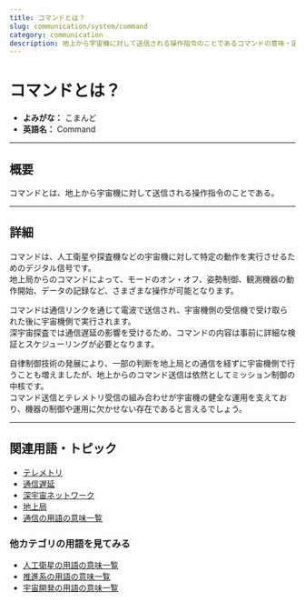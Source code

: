 ```yaml
---
title: コマンドとは？
slug: communication/system/command
category: communication
description: 地上から宇宙機に対して送信される操作指令のことであるコマンドの意味・定義・内容について解説します。  
---
```


# コマンドとは？

- **よみがな：** こまんど  
- **英語名：** Command  

---

## 概要

コマンドとは、地上から宇宙機に対して送信される操作指令のことである。  

---

## 詳細

コマンドは、人工衛星や探査機などの宇宙機に対して特定の動作を実行させるためのデジタル信号です。  
地上局からのコマンドによって、モードのオン・オフ、姿勢制御、観測機器の動作開始、データの記録など、さまざまな操作が可能となります。  

コマンドは通信リンクを通じて電波で送信され、宇宙機側の受信機で受け取られた後に宇宙機側で実行されます。  
深宇宙探査では通信遅延の影響を受けるため、コマンドの内容は事前に詳細な検証とスケジューリングが必要となります。  

自律制御技術の発展により、一部の判断を地上局との通信を経ずに宇宙機側で行うことも増えましたが、地上からのコマンド送信は依然としてミッション制御の中核です。  
コマンド送信とテレメトリ受信の組み合わせが宇宙機の健全な運用を支えており、機器の制御や運用に欠かせない存在であると言えるでしょう。  

---

## 関連用語・トピック

- [テレメトリ](/docs/communication/system/telemetry)
- [通信遅延](/docs/communication/technology/communication-delay)
- [深宇宙ネットワーク](/docs/communication/system/dsn)
- [地上局](/docs/communication/system/ground-station)
- [通信の用語の意味一覧](/docs/category/communication)

### 他カテゴリの用語を見てみる
- [人工衛星の用語の意味一覧](/docs/category/satellite)
- [推進系の用語の意味一覧](/docs/category/propulsion)
- [宇宙開発の用語の意味一覧](/docs/category/glossary)
